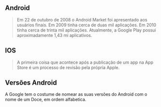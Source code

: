 ## Android

> Em 22 de outubro de 2008 o Android Market foi apresentado aos usuários finais.
> Em 2009 tinha cerca de duas mil aplicações.
> Em 2010 tinha cerca de trinta mil aplicações.
> Atualmente, a Google Play possui aproximadamente 1,43 mi aplicativos.

## IOS

> A primeira coisa que acontece após a publicação de um app na App Store é um processo de revisão pela própria Apple.

## Versões Android

A Google tem o costume de nomear as suas versões do Android com o nome de um Doce, em ordem alfabetica.

